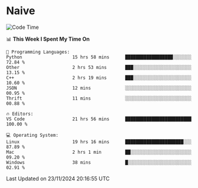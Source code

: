 # Naive
<!-- ## 日拱一卒，功不唐捐 -->
<!-- [![GitHub Streak](https://streak-stats.demolab.com/?user=XiaoXKKK)](https://git.io/streak-stats) -->
<!--START_SECTION:waka-->
![Code Time](http://img.shields.io/badge/Code%20Time-59%20hrs%2043%20mins-blue)

📊 **This Week I Spent My Time On** 

```text
💬 Programming Languages: 
Python                   15 hrs 58 mins      ██████████████████░░░░░░░   72.84 % 
Other                    2 hrs 53 mins       ███░░░░░░░░░░░░░░░░░░░░░░   13.15 % 
C++                      2 hrs 19 mins       ███░░░░░░░░░░░░░░░░░░░░░░   10.60 % 
JSON                     12 mins             ░░░░░░░░░░░░░░░░░░░░░░░░░   00.95 % 
Thrift                   11 mins             ░░░░░░░░░░░░░░░░░░░░░░░░░   00.88 % 

🔥 Editors: 
VS Code                  21 hrs 56 mins      █████████████████████████   100.00 % 

💻 Operating System: 
Linux                    19 hrs 16 mins      ██████████████████████░░░   87.89 % 
Mac                      2 hrs 1 min         ██░░░░░░░░░░░░░░░░░░░░░░░   09.20 % 
Windows                  38 mins             █░░░░░░░░░░░░░░░░░░░░░░░░   02.91 % 
```


 Last Updated on 23/11/2024 20:16:55 UTC
<!--END_SECTION:waka-->
